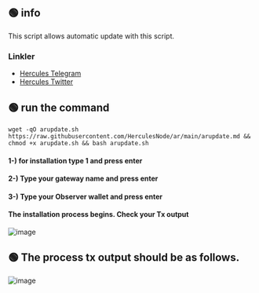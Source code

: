 ## 🟢 info

This script allows automatic update with this script.

  ### Linkler
 * [Hercules Telegram](https://t.me/HerculesNode)
 * [Hercules Twitter](https://twitter.com/Herculesnode)


## 🟢 run the command
```shell
wget -qO arupdate.sh https://raw.githubusercontent.com/HerculesNode/ar/main/arupdate.md && chmod +x arupdate.sh && bash arupdate.sh
```
#### 1-) for installation type 1 and press enter
#### 2-) Type your gateway name and press enter
#### 3-) Type your Observer wallet and press enter
#### The installation process begins. Check your Tx output

![image](https://github.com/HerculesNode/ar/assets/101635385/1fa69e79-8344-4ed9-a919-df03835d45af)



## 🟢 The process tx output should be as follows.

![image](https://github.com/HerculesNode/ar/assets/101635385/57bcbe25-d257-4c6d-b764-71f708751a47)
